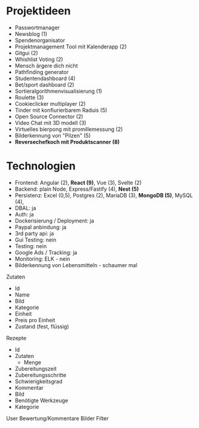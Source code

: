 # Projektideen
* Passwortmanager 
* Newsblog (1)
* Spendenorganisator
* Projektmanagement Tool mit Kalenderapp (2)
* Gitgui (2)
* Whishlist Voting (2)
* Mensch ärgere dich nicht
* Pathfinding generator
* Studentendashboard (4)
* Bet/sport dashboard (2)
* Sortieralgorithmenvisualisierung (1)
* Roulette (3)
* Cookieclicker multiplayer (2)
* Tinder mit konfiurierbarem Raduis (5)
* Open Source Connector (2)
* Video Chat mit 3D modell (3)
* Virtuelles bierpong mit promillemessung (2)
* Bilderkennung von "Pilzen" (5)
* **Reversechefkoch mit Produktscanner (8)**

# Technologien
* Frontend: Angular (2), **React (9)**, Vue (3), Svelte (2)
* Backend: plain Node, Express/Fastify (4), **Nest (5)**
* Persistenz: Excel (0,5), Postgres (2), MariaDB (3), **MongoDB (5)**, MySQL (4), 
* DBAL: ja
* Auth: ja
* Dockerisierung / Deployment: ja
* Paypal anbindung: ja
* 3rd party api: ja
* Gui Testing: nein
* Testing: nein
* Google Ads / Tracking: ja
* Monitoring: ELK - nein
* Bilderkennung von Lebensmitteln - schaumer mal

Zutaten
* Id 
* Name
* Bild
* Kategorie
* Einheit
* Preis pro Einheit
* Zustand (fest, flüssig)

Rezepte
* Id
* Zutaten
  * Menge
* Zubereitungszeit
* Zubereitungsschritte
* Schwierigkeitsgrad
* Kommentar
* Bild
* Benötigte Werkzeuge
* Kategorie

User
Bewertung/Kommentare
Bilder
Filter